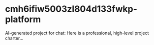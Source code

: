 # cmh6ifiw5003zl804d133fwkp-platform
AI-generated project for chat: Here is a professional, high-level project charter...
